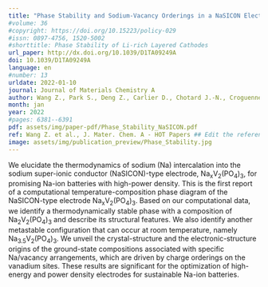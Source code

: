 ```yaml
---
title: "Phase Stability and Sodium-Vacancy Orderings in a NaSICON Electrode"
#volume: 36
#copyright: https://doi.org/10.15223/policy-029
#issn: 0897-4756, 1520-5002
#shorttitle: Phase Stability of Li-rich Layered Cathodes
url_paper: http://dx.doi.org/10.1039/D1TA09249A
doi: 10.1039/D1TA09249A
language: en
#number: 13
urldate: 2022-01-10
journal: Journal of Materials Chemistry A
author: Wang Z., Park S., Deng Z., Carlier D., Chotard J.-N., Croguennec L., Gautam, G. S., Cheetham A. K., Masquelier C. and Canepa P.
month: jan
year: 2022
#pages: 6381--6391
pdf: assets/img/paper-pdf/Phase_Stability_NaSICON.pdf
ref: Wang Z. et al., J. Mater. Chem. A - HOT Papers ## Edit the reference to yours
image: assets/img/publication_preview/Phase_Stability.jpg
---
```


We elucidate the thermodynamics of sodium (Na) intercalation into the sodium super-ionic conductor (NaSICON)-type electrode, Na<sub>x</sub>V<sub>2</sub>(PO<sub>4</sub>)<sub>3</sub>, for promising Na-ion batteries with high-power density. This is the first report of a computational temperature-composition phase diagram of the NaSICON-type electrode Na<sub>x</sub>V<sub>2</sub>(PO<sub>4</sub>)<sub>3</sub>. Based on our computational data, we identify a thermodynamically stable phase with a composition of Na<sub>2</sub>V<sub>2</sub>(PO<sub>4</sub>)<sub>3</sub> and describe its structural features. We also identify another metastable configuration that can occur at room temperature, namely Na<sub>3.5</sub>V<sub>2</sub>(PO<sub>4</sub>)<sub>3</sub>. We unveil the crystal-structure and the electronic-structure origins of the ground-state compositions associated with specific Na/vacancy arrangements, which are driven by charge orderings on the vanadium sites. These results are significant for the optimization of high-energy and power density electrodes for sustainable Na-ion batteries.


